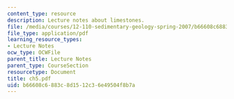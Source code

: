 ```yaml
---
content_type: resource
description: Lecture notes about limestones.
file: /media/courses/12-110-sedimentary-geology-spring-2007/b66608c6883c8d1512c36e49504f8b7a_ch5.pdf
file_type: application/pdf
learning_resource_types:
- Lecture Notes
ocw_type: OCWFile
parent_title: Lecture Notes
parent_type: CourseSection
resourcetype: Document
title: ch5.pdf
uid: b66608c6-883c-8d15-12c3-6e49504f8b7a
---
```

